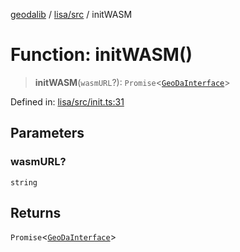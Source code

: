 [geodalib](../../../modules.md) / [lisa/src](../index.md) / initWASM

# Function: initWASM()

> **initWASM**(`wasmURL`?): `Promise`\<[`GeoDaInterface`](../../../core/src/interfaces/GeoDaInterface.md)\>

Defined in: [lisa/src/init.ts:31](https://github.com/GeoDaCenter/geoda-lib/blob/3f9453a08cf3d7f96b1a0d65d18359804129d8d2/js/packages/lisa/src/init.ts#L31)

## Parameters

### wasmURL?

`string`

## Returns

`Promise`\<[`GeoDaInterface`](../../../core/src/interfaces/GeoDaInterface.md)\>
